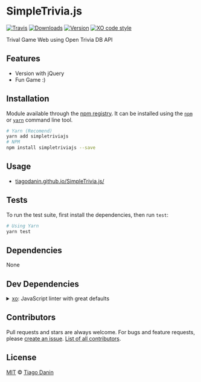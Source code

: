 # SimpleTrivia.js

[![Travis](https://img.shields.io/travis/TiagoDanin/SimpleTrivia.js.svg?branch=master&style=flat-square)](https://travis-ci.org/TiagoDanin/SimpleTrivia.js) [![Downloads](https://img.shields.io/npm/dt/simpletriviajs.svg?style=flat-square)](https://npmjs.org/package/simpletriviajs) [![Version](https://img.shields.io/npm/v/simpletriviajs.svg?style=flat-square)](https://npmjs.org/package/simpletriviajs) [![XO code style](https://img.shields.io/badge/code%20style-XO-red.svg?style=flat-square)](https://github.com/xojs/xo) 

Trival Game Web using Open Trivia DB API

## Features

- Version with jQuery
- Fun Game :)

## Installation

Module available through the [npm registry](https://www.npmjs.com/). It can be installed using the [`npm`](https://docs.npmjs.com/getting-started/installing-npm-packages-locally) or [`yarn`](https://yarnpkg.com/en/) command line tool.

```sh
# Yarn (Recomend)
yarn add simpletriviajs
# NPM 
npm install simpletriviajs --save
```

## Usage

- [tiagodanin.github.io/SimpleTrivia.js/](https://tiagodanin.github.io/SimpleTrivia.js/)

## Tests

To run the test suite, first install the dependencies, then run `test`:

```sh
# Using Yarn
yarn test
```

## Dependencies

None

## Dev Dependencies

<details>
	<summary><a href="https://ghub.io/xo">xo</a>: JavaScript linter with great defaults</summary>
	<b>Author</b>: Sindre Sorhus</br>
	<b>License</b>: MIT</br>
	<b>Version</b>: ^0.25.3
</details>

## Contributors

Pull requests and stars are always welcome. For bugs and feature requests, please [create an issue](https://github.com/TiagoDanin/SimpleTrivia.js/issues). [List of all contributors](https://github.com/TiagoDanin/SimpleTrivia.js/graphs/contributors).

## License

[MIT](LICENSE) © [Tiago Danin](https://TiagoDanin.github.io)